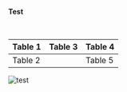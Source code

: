 **Test**

&#x200B;

|Table 1|Table 3|Table 4|
|:-|:-|:-|
|Table 2||Table 5|

![test](https://www.tomorrowland.com/src/Frontend/Themes/tomorrowland/Core/Layout/images/timeline/2019-9.jpg)